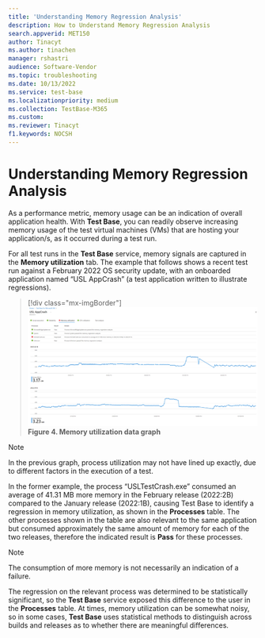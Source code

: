 ```yaml
---
title: 'Understanding Memory Regression Analysis'
description: How to Understand Memory Regression Analysis
search.appverid: MET150
author: Tinacyt
ms.author: tinachen
manager: rshastri
audience: Software-Vendor
ms.topic: troubleshooting
ms.date: 10/13/2022
ms.service: test-base
ms.localizationpriority: medium
ms.collection: TestBase-M365
ms.custom:
ms.reviewer: Tinacyt
f1.keywords: NOCSH
---
```


# Understanding Memory Regression Analysis

As a performance metric, memory usage can be an indication of overall application health. With **Test Base**, you can readily observe increasing memory usage of the test virtual machines (VMs) that are hosting your application/s, as it occurred during a test run.

For all test runs in the **Test Base** service, memory signals are captured in the **Memory utilization** tab.  The example that follows shows a recent test run against a February 2022 OS security update, with an onboarded application named “USL AppCrash” (a test application written to illustrate regressions). 

 > [!div class="mx-imgBorder"]  
 > ![Screenshot shows Memory Regression.](Media/understandingmemoryregressionanalysis01.png)  
 > **Figure 4. Memory utilization data graph**

 > [!NOTE]
 > In the previous graph, process utilization may not have lined up exactly, due to different factors in the execution of a test.

In the former example, the process “USLTestCrash.exe” consumed an average of 41.31 MB more memory in the February release (2022:2B) compared to the January release (2022:1B), causing Test Base to identify a regression in memory utilization, as shown in the **Processes** table. The other processes shown in the table are also relevant to the same application but consumed approximately the same amount of memory for each of the two releases, therefore the indicated result is **Pass** for these processes.

 > [!NOTE]
 > The consumption of more memory is not necessarily an indication of a failure. 

The regression on the relevant process was determined to be statistically significant, so the **Test Base** service exposed this difference to the user in the **Processes** table. At times, memory utilization can be somewhat noisy, so in some cases, **Test Base** uses statistical methods to distinguish across builds and releases as to whether there are meaningful differences.
